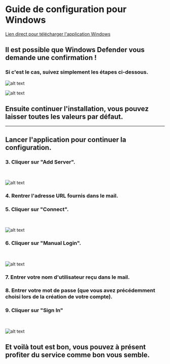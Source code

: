 # Guide de configuration pour Windows

[Lien direct pour télécharger l'application Windows](https://github.com/jellyfin/jellyfin-media-player/releases/download/v1.8.1/JellyfinMediaPlayer-1.8.1-windows-x64.exe)

## Il est possible que Windows Defender vous demande une confirmation !
### Si c'est le cas, suivez simplement les étapes ci-dessous.

![alt text](https://u.lot.moe/SI18.png "")

![alt text](https://u.lot.moe/k54u.png "")

## Ensuite continuer l'installation, vous pouvez laisser toutes les valeurs par défaut.
---

## Lancer l'application pour continuer la configuration.
### 3. Cliquer sur "Add Server".
<br>

![alt text](https://u.lot.moe/H4xS.png "")

### 4. Rentrer l'adresse URL fournis dans le mail.
### 5. Cliquer sur "Connect".
<br>

![alt text](https://u.lot.moe/kftm.png "")

### 6. Cliquer sur "Manual Login".

<br>

![alt text](https://u.lot.moe/unfx.png "")

### 7. Entrer votre nom d'utilisateur reçu dans le mail.
### 8. Entrer votre mot de passe (que vous avez précédemment choisi lors de la création de votre compte).
### 9. Cliquer sur "Sign In"
<br>

![alt text](https://u.lot.moe/aCQk.png "")

## Et voilà tout est bon, vous pouvez à présent profiter du service comme bon vous semble.

